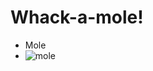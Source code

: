 # Whack-a-mole!

- Mole
- ![mole](https://user-images.githubusercontent.com/60580427/125107542-e8246d00-e11b-11eb-9920-c1fc3f338917.png)
